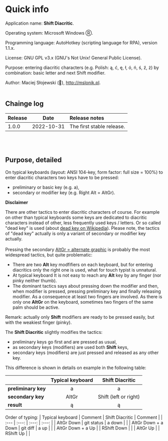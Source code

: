 # Quick info

Application name: **Shift Diacritic**.

Operating system: Microsoft Windows Ⓡ.

Programming language: AutoHotkey (scripting language for RPA), version 1.1.x.

License: GNU GPL v3.x (GNU's Not Unix! General Public License).

Purpose: entering diacritic characters (e.g. Polish: ą, ć, ę, ł, ó, ń, ś, ź, ż) by combination: basic letter and next Shift modifier.

Author: Maciej Słojewski (🐘), http://mslonik.pl.
<br /><br />

## Chainge log

| Release | Date | Release notes |
| :---         |     :---:      |          :--- |
| 1.0.0   | 2022-10-31     | The first stable release.    |
<br /><br />

## Purpose, detailed

On typical keyboards (layout: ANSI 104-key, form factor: full size = 100%) to enter diacritic characters two keys have to be pressed:
- preliminary or basic key (e.g. a),
- secondary or modifier key (e.g. Right Alt = AltGr).

**Disclaimer**

There are other tactics to enter diacritic characters of course. For example on other than typical keyboards some keys are dedicated to diacritic characters instead of other, less frequently used keys / letters. Or so called "dead key" is used (about [dead key on Wikipedia](https://en.wikipedia.org/wiki/Dead_key)). Please note, the tactics of "dead key" actually is only a variant of secondary or modifier key actually.
<br /><br />
Pressing the secondary [AltGr = alternate graphic](https://en.wikipedia.org/wiki/AltGr_key) is probably the most widespread tactics, but quite problematic:
- There are two **Alt** key modfifiers on each keyboard, but for entering diacritics only the right one is used, what for touch typist is unnatural.
- At typical keyboard It is not easy to reach any **Alt** key by any finger (nor pinky neither thumb).
- The dominant tactics says about pressing down the modifier and then, when modifier is pressed, pressing preliminary key and finally releasing modifier. As a consequence at least two fingers are involved. As there is only one **AltGr** on the keyboard, sometimes two fingers of the same palm should be active.

Remark: actually only **Shift** modifiers are ready to be pressed easily, but with the weakiest finger (pinky).

The **Shift Diacritic** slightly modifies the tactics:
- preliminary keys go first and are pressed as usual,
- as secondary keys (modifiers) are used both **Shift** keys,
- secondary keys (modifiers) are just pressed and released as any other key.

This difference is shown in details on example in the following table:

|  | Typical keyboard | Shift Diacritic |
| :---         |     :---:      |         :---: |
| **preliminary key**   | a     | a    |
| **secondary key**     | AltGr       | Shift (left or right)      |
| **result**            | ą     | ą    |

Order of typing:
| Typical keyboard     |  Comment       |  Shift Diacritic | Comment     |
| :---                 |     :---:      |      :---:       | :---:       |
| AltGr Down           |  git status    |  a down          |             |
| AltGr Down + a Down  |  git diff      |  a up            |             |
| AltGr Down + a Up    |                |  RShift Down     |             |
| AltGr Up             |                |  RShift Up       |             |